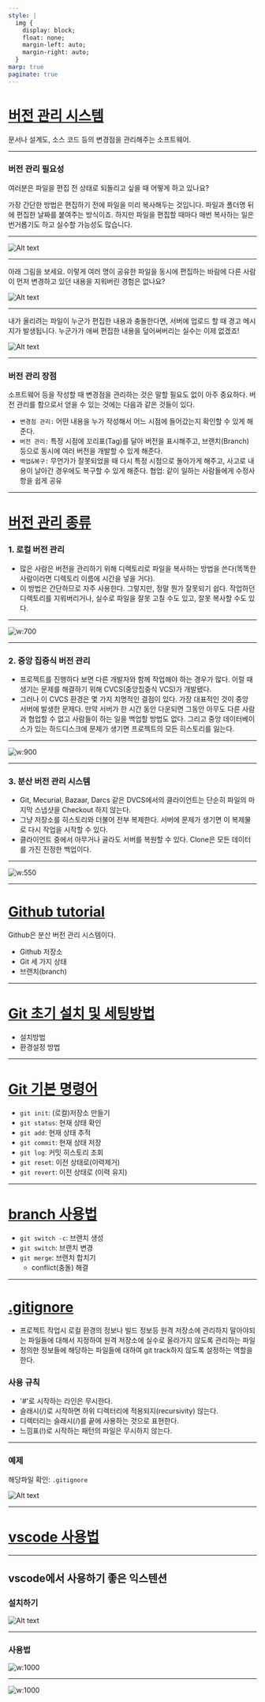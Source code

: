 ```yaml
---
style: |
  img {
    display: block;
    float: none;
    margin-left: auto;
    margin-right: auto;
  }
marp: true
paginate: true
---
```

# [버전 관리 시스템](https://namu.wiki/w/%EB%B2%84%EC%A0%84%20%EA%B4%80%EB%A6%AC%20%EC%8B%9C%EC%8A%A4%ED%85%9C)
문서나 설계도, 소스 코드 등의 변경점을 관리해주는 소프트웨어.

---
### 버전 관리 필요성
여러분은 파일을 편집 전 상태로 되돌리고 싶을 때 어떻게 하고 있나요?

가장 간단한 방법은 편집하기 전에 파일을 미리 복사해두는 것입니다. 파일과 폴더명 뒤에 편집한 날짜를 붙여주는 방식이죠. 하지만 파일을 편집할 때마다 매번 복사하는 일은 번거롭기도 하고 실수할 가능성도 많습니다.

---
![Alt text](./img/image.png)

---
아래 그림을 보세요. 이렇게 여러 명이 공유한 파일을 동시에 편집하는 바람에 다른 사람이 먼저 변경하고 있던 내용을 지워버린 경험은 없나요?

![Alt text](./img/image-1.png)

---
내가 올리려는 파일이 누군가 편집한 내용과 충돌한다면, 서버에 업로드 할 때 경고 메시지가 발생됩니다. 누군가가 애써 편집한 내용을 덮어써버리는 실수는 이제 없겠죠!

![Alt text](./img/image-2.png)

---
### 버전 관리 장점

소프트웨어 등을 작성할 때 변경점을 관리하는 것은 말할 필요도 없이 아주 중요하다. 버전 관리를 함으로서 얻을 수 있는 것에는 다음과 같은 것들이 있다.

- `변경점 관리:` 어떤 내용을 누가 작성해서 어느 시점에 들어갔는지 확인할 수 있게 해준다.
- `버전 관리:` 특정 시점에 꼬리표(Tag)를 달아 버전을 표시해주고, 브랜치(Branch) 등으로 동시에 여러 버전을 개발할 수 있게 해준다.
- `백업&복구:` 무언가가 잘못되었을 때 다시 특정 시점으로 돌아가게 해주고, 사고로 내용이 날아간 경우에도 복구할 수 있게 해준다.
협업: 같이 일하는 사람들에게 수정사항을 쉽게 공유

---
# [버전 관리 종류](https://git-scm.com/book/ko/v2/%EC%8B%9C%EC%9E%91%ED%95%98%EA%B8%B0-%EB%B2%84%EC%A0%84-%EA%B4%80%EB%A6%AC%EB%9E%80%3F)

### 1. 로컬 버전 관리 
- 많은 사람은 버전을 관리하기 위해 디렉토리로 파일을 복사하는 방법을 쓴다(똑똑한 사람이라면 디렉토리 이름에 시간을 넣을 거다). 
- 이 방법은 간단하므로 자주 사용한다. 그렇지만, 정말 뭔가 잘못되기 쉽다. 작업하던 디렉토리를 지워버리거나, 실수로 파일을 잘못 고칠 수도 있고, 잘못 복사할 수도 있다.

---
![w:700](./img/image-3.png)

---
### 2. 중앙 집중식 버전 관리
- 프로젝트를 진행하다 보면 다른 개발자와 함께 작업해야 하는 경우가 많다. 이럴 때 생기는 문제를 해결하기 위해 CVCS(중앙집중식 VCS)가 개발됐다.
- 그러나 이 CVCS 환경은 몇 가지 치명적인 결점이 있다. 가장 대표적인 것이 중앙 서버에 발생한 문제다. 만약 서버가 한 시간 동안 다운되면 그동안 아무도 다른 사람과 협업할 수 없고 사람들이 하는 일을 백업할 방법도 없다. 그리고 중앙 데이터베이스가 있는 하드디스크에 문제가 생기면 프로젝트의 모든 히스토리를 잃는다. 

---
![w:900](./img/image-4.png)

---
### 3. 분산 버전 관리 시스템
- Git, Mecurial, Bazaar, Darcs 같은 DVCS에서의 클라이언트는 단순히 파일의 마지막 스냅샷을 Checkout 하지 않는다. 
- 그냥 저장소를 히스토리와 더불어 전부 복제한다. 서버에 문제가 생기면 이 복제물로 다시 작업을 시작할 수 있다. 
- 클라이언트 중에서 아무거나 골라도 서버를 복원할 수 있다. Clone은 모든 데이터를 가진 진정한 백업이다.

---
![w:550](./img/image-5.png)

---
# [Github tutorial](./github.md)
Github은 분산 버전 관리 시스템이다.
- Github 저장소
- Git 세 가지 상태
- 브랜치(branch)

---
# [Git 초기 설치 및 세팅방법](./install.md)
- 설치방법 
- 환경설정 방법 

---
# [Git 기본 명령어](./command.md)
- `git init`: (로컬)저장소 만들기 
- `git status`: 현재 상태 확인 
- `git add`: 현재 상태 추적 
- `git commit`: 현재 상태 저장
- `git log`: 커밋 히스토리 조회 
- `git reset`: 이전 상태로(이력제거)
- `git revert`: 이전 상태로 (이력 유지)

---
# [branch 사용법](./branch.md)
- `git switch -c`: 브랜치 생성
- `git switch`: 브랜치 변경
- `git merge`: 브랜치 합치기 
  - conflict(충돌) 해결 

---
# [.gitignore](https://adjh54.tistory.com/16)
- 프로젝트 작업시 로컬 환경의 정보나 빌드 정보등 원격 저장소에 관리하지 말아야되는 파일들에 대해서 지정하여 원격 저장소에 실수로 올라가지 않도록 관리하는 파일
- 정의한 정보들에 해당하는 파일들에 대하여 git track하지 않도록 설정하는 역할을 한다.

### 사용 규칙 
- '#'로 시작하는 라인은 무시한다.
- 슬래시(/)로 시작하면 하위 디렉터리에 적용되지(recursivity) 않는다.
- 디렉터리는 슬래시(/)를 끝에 사용하는 것으로 표현한다.
- 느낌표(!)로 시작하는 패턴의 파일은 무시하지 않는다.

---
### 예제
해당파일 확인: `.gitignore`

![Alt text](./img/vscode/image.png)

---
# [vscode 사용법](./vscode.md)

---
## vscode에서 사용하기 좋은 익스텐션 

### 설치하기 
![Alt text](./img/vscode/image-20.png)

---
### 사용법 

![w:1000](./img/vscode/image-21.png)

---
![w:1000](./img/vscode/image-22.png)

